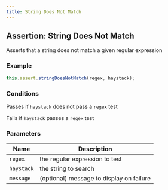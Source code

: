 ```yaml
---
title: String Does Not Match 
---
```


## Assertion: String Does Not Match 

Asserts that a string does not match a given regular expression 

### Example 

```ts 
this.assert.stringDoesNotMatch(regex, haystack);
``` 

### Conditions 

Passes if `haystack` does not pass a `regex` test

Fails if `haystack` passes a `regex` test 

### Parameters 

| Name | Description | 
|---|---| 
| `regex` | the regular expression to test |
| `haystack` | the string to search |
| `message` | (optional) message to display on failure |